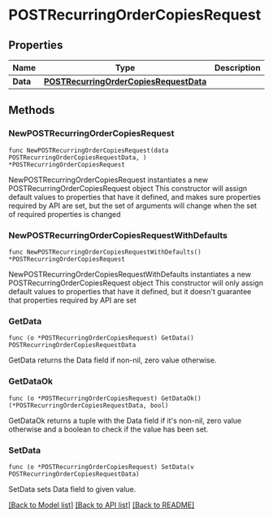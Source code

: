 # POSTRecurringOrderCopiesRequest

## Properties

Name | Type | Description | Notes
------------ | ------------- | ------------- | -------------
**Data** | [**POSTRecurringOrderCopiesRequestData**](POSTRecurringOrderCopiesRequestData.md) |  | 

## Methods

### NewPOSTRecurringOrderCopiesRequest

`func NewPOSTRecurringOrderCopiesRequest(data POSTRecurringOrderCopiesRequestData, ) *POSTRecurringOrderCopiesRequest`

NewPOSTRecurringOrderCopiesRequest instantiates a new POSTRecurringOrderCopiesRequest object
This constructor will assign default values to properties that have it defined,
and makes sure properties required by API are set, but the set of arguments
will change when the set of required properties is changed

### NewPOSTRecurringOrderCopiesRequestWithDefaults

`func NewPOSTRecurringOrderCopiesRequestWithDefaults() *POSTRecurringOrderCopiesRequest`

NewPOSTRecurringOrderCopiesRequestWithDefaults instantiates a new POSTRecurringOrderCopiesRequest object
This constructor will only assign default values to properties that have it defined,
but it doesn't guarantee that properties required by API are set

### GetData

`func (o *POSTRecurringOrderCopiesRequest) GetData() POSTRecurringOrderCopiesRequestData`

GetData returns the Data field if non-nil, zero value otherwise.

### GetDataOk

`func (o *POSTRecurringOrderCopiesRequest) GetDataOk() (*POSTRecurringOrderCopiesRequestData, bool)`

GetDataOk returns a tuple with the Data field if it's non-nil, zero value otherwise
and a boolean to check if the value has been set.

### SetData

`func (o *POSTRecurringOrderCopiesRequest) SetData(v POSTRecurringOrderCopiesRequestData)`

SetData sets Data field to given value.



[[Back to Model list]](../README.md#documentation-for-models) [[Back to API list]](../README.md#documentation-for-api-endpoints) [[Back to README]](../README.md)


